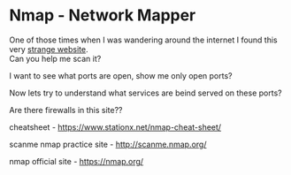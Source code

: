 # Nmap - Network Mapper

One of those times when I was wandering around the internet I found this very [strange website](http://scanme.nmap.org/).                
Can you help me scan it?

I want to see what ports are open, show me only open ports?

Now lets try to understand what services are beind served on these ports?

Are there firewalls in this site??

cheatsheet - https://www.stationx.net/nmap-cheat-sheet/

scanme nmap practice site - http://scanme.nmap.org/

nmap official site - https://nmap.org/
